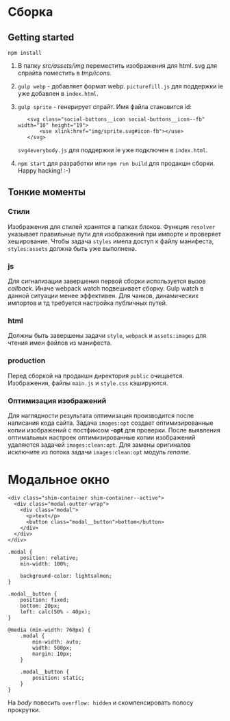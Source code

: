# Сборка

## Getting started

    npm install

1. В папку *src/assets/img* переместить изображения для html. svg для спрайта поместить в *tmp/icons*.

2. `gulp webp` - добавляет формат webp. `picturefill.js` для поддержки ie уже добавлен в `index.html`.

3. `gulp sprite` - генерирует спрайт. Имя файла становится id: 

          <svg class="social-buttons__icon social-buttons__icon--fb" width="10" height="19">
              <use xlink:href="img/sprite.svg#icon-fb"></use>
          </svg>  
    `svg4everybody.js` для поддержки ie уже подключен в `index.html`.

4. `npm start` для разработки или `npm run build` для продакшн сборки. Happy hacking! :-) 


## Тонкие моменты  

### Стили  
Изображения для стилей хранятся в папках блоков. Функция `resolver` указывает правильные пути для изображений при импорте и проверяет хеширование. Чтобы задача `styles` имела доступ к файлу манифеста, `styles:assets` должна быть уже выполнена.  

### js
Для сигнализации завершения первой сборки используется вызов *callback*. Иначе webpack watch подвешивает сборку. Gulp watch в данной ситуации менее эффективен. Для чанков, динамических импортов и тд требуется настройка публичных путей.  

### html
Должны быть завершены задачи `style`, `webpack` и `assets:images` для чтения имен файлов из манифеста.

### production  
Перед сборкой на продакшн директория `public` очищается. Изображения,  файлы `main.js` и `style.css` кэшируются.

### Оптимизация изображений
 Для наглядности результата  оптимизация производится после написания кода сайта. Задача `images:opt` создает оптимизированные копии изображений с постфиксом **-opt** для проверки. После выявления оптимальных настроек оптимизированные копии изображений удаляются задачей `images:clean:opt`. Для замены оригиналов исключите из потока задачи `images:clean:opt` модуль *rename*.   

# Модальное окно

    <div class="shim-container shim-container--active">
      <div class="modal-outter-wrap">
        <div class="modal">
          <p>text</p>
          <button class="modal__button">bottom</button>
        </div>
      </div>
    </div>  

    .modal {
        position: relative;
        min-width: 100%;

        background-color: lightsalmon;
    }

    .modal__button {
        position: fixed;
        bottom: 20px;
        left: calc(50% - 40px);
    }

    @media (min-width: 768px) {
        .modal {
            min-width: auto;
            width: 500px;
            margin: 10px;
        }

        .modal__button {
            position: static;
        }
    }

На *body* повесить `overflow: hidden` и скомпенсировать полосу прокрутки.